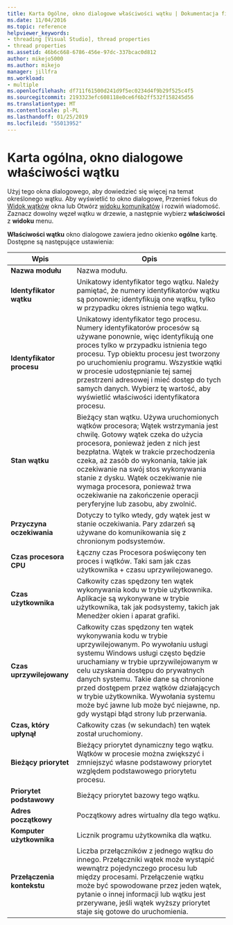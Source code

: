```yaml
---
title: Karta Ogólne, okno dialogowe właściwości wątku | Dokumentacja firmy Microsoft
ms.date: 11/04/2016
ms.topic: reference
helpviewer_keywords:
- threading [Visual Studio], thread properties
- thread properties
ms.assetid: 46b6c668-6786-456e-97dc-337bcac0d812
author: mikejo5000
ms.author: mikejo
manager: jillfra
ms.workload:
- multiple
ms.openlocfilehash: df711f61500d241d9f5ec0234d4f9b29f525c4f5
ms.sourcegitcommit: 2193323efc608118e0ce6f6b2ff532f158245d56
ms.translationtype: MT
ms.contentlocale: pl-PL
ms.lasthandoff: 01/25/2019
ms.locfileid: "55013952"
---
```

# <a name="general-tab-thread-properties-dialog-box"></a>Karta ogólna, okno dialogowe właściwości wątku
Użyj tego okna dialogowego, aby dowiedzieć się więcej na temat określonego wątku. Aby wyświetlić to okno dialogowe, Przenieś fokus do [Widok wątków](../debugger/threads-view.md) okna lub Otwórz [widoku komunikatów](../debugger/messages-view.md) i rozwiń wiadomość. Zaznacz dowolny węzeł wątku w drzewie, a następnie wybierz **właściwości** z **widoku** menu.  
  
 **Właściwości wątku** okno dialogowe zawiera jedno okienko **ogólne** kartę. Dostępne są następujące ustawienia:  
  
|Wpis|Opis|  
|-----------|-----------------|  
|**Nazwa modułu**|Nazwa modułu.|  
|**Identyfikator wątku**|Unikatowy identyfikator tego wątku. Należy pamiętać, że numery identyfikatorów wątku są ponownie; identyfikują one wątku, tylko w przypadku okres istnienia tego wątku.|  
|**Identyfikator procesu**|Unikatowy identyfikator tego procesu. Numery identyfikatorów procesów są używane ponownie, więc identyfikują one proces tylko w przypadku istnienia tego procesu. Typ obiektu procesu jest tworzony po uruchomieniu programu. Wszystkie wątki w procesie udostępnianie tej samej przestrzeni adresowej i mieć dostęp do tych samych danych. Wybierz tę wartość, aby wyświetlić właściwości identyfikatora procesu.|  
|**Stan wątku**|Bieżący stan wątku. Używa uruchomionych wątków procesora; Wątek wstrzymania jest chwilę. Gotowy wątek czeka do użycia procesora, ponieważ jeden z nich jest bezpłatna. Wątek w trakcie przechodzenia czeka, aż zasób do wykonania, takie jak oczekiwanie na swój stos wykonywania stanie z dysku. Wątek oczekiwanie nie wymaga procesora, ponieważ trwa oczekiwanie na zakończenie operacji peryferyjne lub zasobu, aby zwolnić.|  
|**Przyczyna oczekiwania**|Dotyczy to tylko wtedy, gdy wątek jest w stanie oczekiwania. Pary zdarzeń są używane do komunikowania się z chronionym podsystemów.|  
|**Czas procesora CPU**|Łączny czas Procesora poświęcony ten proces i wątków. Taki sam jak czas użytkownika + czasu uprzywilejowanego.|  
|**Czas użytkownika**|Całkowity czas spędzony ten wątek wykonywania kodu w trybie użytkownika. Aplikacje są wykonywane w trybie użytkownika, tak jak podsystemy, takich jak Menedżer okien i aparat grafiki.|  
|**Czas uprzywilejowany**|Całkowity czas spędzony ten wątek wykonywania kodu w trybie uprzywilejowanym. Po wywołaniu usługi systemu Windows usługi często będzie uruchamiany w trybie uprzywilejowanym w celu uzyskania dostępu do prywatnych danych systemu. Takie dane są chronione przed dostępem przez wątków działających w trybie użytkownika. Wywołania systemu może być jawne lub może być niejawne, np. gdy wystąpi błąd strony lub przerwania.|  
|**Czas, który upłynął**|Całkowity czas (w sekundach) ten wątek został uruchomiony.|  
|**Bieżący priorytet**|Bieżący priorytet dynamiczny tego wątku. Wątków w procesie można zwiększyć i zmniejszyć własne podstawowy priorytet względem podstawowego priorytetu procesu.|  
|**Priorytet podstawowy**|Bieżący priorytet bazowy tego wątku.|  
|**Adres początkowy**|Początkowy adres wirtualny dla tego wątku.|  
|**Komputer użytkownika**|Licznik programu użytkownika dla wątku.|  
|**Przełączenia kontekstu**|Liczba przełączników z jednego wątku do innego. Przełączniki wątek może wystąpić wewnątrz pojedynczego procesu lub między procesami. Przełączenie wątku może być spowodowane przez jeden wątek, pytanie o innej informacji lub wątku jest przerywane, jeśli wątek wyższy priorytet staje się gotowe do uruchomienia.|